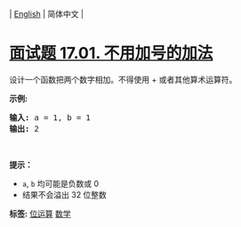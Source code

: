 | [English](README_EN.md) | 简体中文 |

# [面试题 17.01. 不用加号的加法](https://leetcode.cn/problems/add-without-plus-lcci)
<p>设计一个函数把两个数字相加。不得使用 + 或者其他算术运算符。</p>

<p><strong>示例:</strong></p>

<pre><strong>输入:</strong> a = 1, b = 1
<strong>输出:</strong> 2</pre>

<p>&nbsp;</p>

<p><strong>提示：</strong></p>

<ul>
	<li><code>a</code>,&nbsp;<code>b</code>&nbsp;均可能是负数或 0</li>
	<li>结果不会溢出 32 位整数</li>
</ul>

**标签:**  [位运算](https://leetcode.cn/tag/bit-manipulation) [数学](https://leetcode.cn/tag/math) 